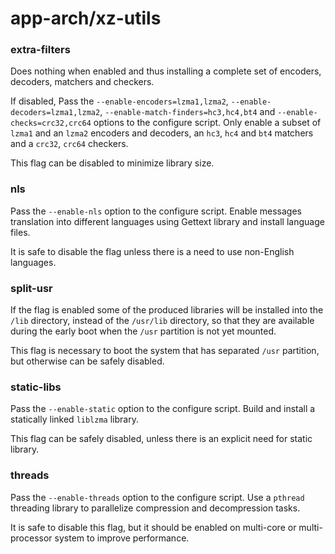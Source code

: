 # app-arch/xz-utils

### extra-filters
Does nothing when enabled and thus installing a complete set of encoders, decoders, matchers and checkers.

If disabled, Pass the `--enable-encoders=lzma1,lzma2`, `--enable-decoders=lzma1,lzma2`, `--enable-match-finders=hc3,hc4,bt4` and `--enable-checks=crc32,crc64` options to the configure script. Only enable a subset of `lzma1` and an `lzma2` encoders and decoders, an `hc3`, `hc4` and `bt4` matchers and a `crc32`, `crc64` checkers.

This flag can be disabled to minimize library size.

### nls
Pass the `--enable-nls` option to the configure script. Enable messages translation into different languages using Gettext library and install language files.

It is safe to disable the flag unless there is a need to use non-English languages.

### split-usr
If the flag is enabled some of the produced libraries will be installed into the `/lib` directory, instead of the `/usr/lib` directory, so that they are available during the early boot when the `/usr` partition is not yet mounted.

This flag is necessary to boot the system that has separated `/usr` partition, but otherwise can be safely disabled.

### static-libs
Pass the `--enable-static` option to the configure script. Build and install a statically linked `liblzma` library.

This flag can be safely disabled, unless there is an explicit need for static library.

### threads
Pass the `--enable-threads` option to the configure script. Use a `pthread` threading library to parallelize compression and decompression tasks.

It is safe to disable this flag, but it should be enabled on multi-core or multi-processor system to improve performance.
